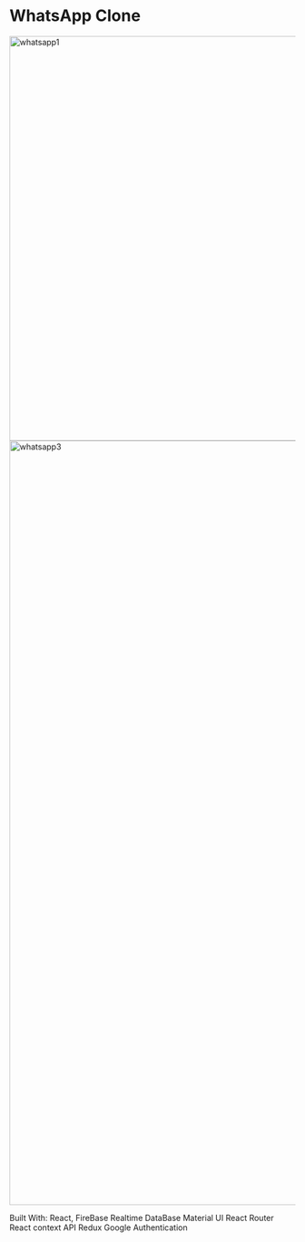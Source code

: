 # WhatsApp Clone

<img width="713" alt="whatsapp1" src="https://user-images.githubusercontent.com/74892817/122613483-ebfc2c80-d052-11eb-9d00-41688bd1dc66.png">

<img width="1347" alt="whatsapp3" src="https://user-images.githubusercontent.com/74892817/122613709-4e552d00-d053-11eb-8f1b-d45436b664dc.png">



Built With:
React, FireBase Realtime DataBase
Material UI
React Router
React context API
Redux
Google Authentication
